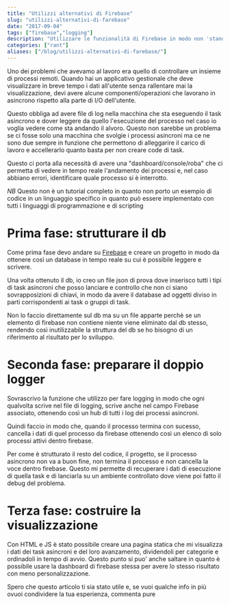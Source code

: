 ```yaml
---
title: "Utilizzi alternativi di Firebase"
slug: "utilizzi-alternativi-di-farebase"
date: "2017-09-04" 
tags: ["firebase","logging"] 
description: "Utilizzare le funzionalità di Firebase in modo non 'standard'"
categories: ["rant"]
aliases: ["/blog/utilizzi-alternativi-di-farebase/"]
---
```


Uno dei problemi che avevamo al lavoro era quello di controllare un insieme di processi remoti. Quando hai un applicativo gestionale che deve visualizzare in breve tempo i dati all'utente senza rallentare mai la visualizzazione, devi avere alcune componenti/operazioni che lavorano in asincrono rispetto alla parte di I/O dell'utente.

Questo obbliga ad avere file di log nella macchina che sta eseguendo il task asincrono e dover leggere da quello l'esecuzione del processo nel caso io voglia vedere come sta andando il alvoro. Questo non sarebbe un problema se ci fosse solo una macchina che svolgie i processi asincroni ma ce ne sono due sempre in funzione che permettono di alleggarire il carico di lavoro e accellerarlo quanto basta per non creare code di task.

Questo ci porta alla necessità di avere una "dashboard/console/roba" che ci permetta di vedere in tempo reale l'andamento dei processi e, nel caso abbiano errori, identificare quale processo si è interrotto.

_NB_ Questo non è un tutorial completo in quanto non porto un esempio di codice in un linguaggio specifico in quanto può essere implementato con tutti i linguaggi di programmazione e di scripting

# Prima fase: strutturare il db

Come prima fase devo andare su [Firebase](https://firebase.google.com/) e creare un progetto in modo da ottenere così un database in tempo reale su cui è possibile leggere e scrivere. 

Una volta ottenuto il db, io creo un file json di prova dove inserisco tutti i tipi di task asincroni che posso lanciare e controllo che non ci siano sovrapposizioni di chiavi, in modo da avere il database ad oggetti diviso in parti corrispondenti ai task o gruppi di task. 

Non lo faccio direttamente sul db ma su un file apparte perchè se un elemento di firebase non contiene niente viene eliminato dal db stesso, rendendo così inutilizzabile la struttura del db se ho bisogno di un riferimento al risultato per lo sviluppo.

# Seconda fase: preparare il doppio logger

Sovrascrivo la funzione che utilizzo per fare logging in modo che ogni qualvolta scrive nel file di logging, scrive anche nel campo Firebase associato, ottenendo così un hub di tutti i log dei processi asincroni.

Quindi faccio in modo che, quando il processo termina con sucesso, cancella i dati di quel processo da firebase ottenendo così un elenco di solo processi attivi dentro firebase. 

Per come è strutturato il resto del codice, il progetto, se il processo asincrono non va a buon fine, non termina il processo e non cancella la voce dentro firebase. Questo mi permette di recuperare i dati di esecuzione di quella task e di lanciarla su un ambiente controllato dove viene poi fatto il debug del problema.

# Terza fase: costruire la visualizzazione

Con HTML e JS è stato possibile creare una pagina statica che mi visualizza i dati dei task asincroni e del loro avanzamento, dividendoli per categorie e ordinadoli in tempo di avvio. Questo punto si puo' anche saltare in quanto è possibile usare la dashboard di firebase stessa per avere lo stesso risultato con meno personalizzazione.


Spero che questo articolo ti sia stato utile e, se vuoi qualche info in più  ovuoi condividere la tua esperienza, commenta pure
